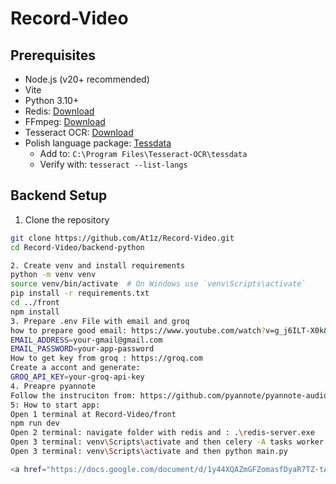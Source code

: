 # Record-Video
## Prerequisites

- Node.js (v20+ recommended)
- Vite
- Python 3.10+
- Redis: [Download](https://github.com/tporadowski/redis/releases)
- FFmpeg: [Download](https://github.com/btbn/ffmpeg-builds/releases)
- Tesseract OCR: [Download](https://github.com/UB-Mannheim/tesseract/wiki)
 - Polish language package: [Tessdata](https://github.com/tesseract-ocr/tessdata)
   - Add to: `C:\Program Files\Tesseract-OCR\tessdata`
   - Verify with: `tesseract --list-langs`

## Backend Setup

1. Clone the repository
```bash
git clone https://github.com/At1z/Record-Video.git
cd Record-Video/backend-python

2. Create venv and install requirements
python -m venv venv
source venv/bin/activate  # On Windows use `venv\Scripts\activate`
pip install -r requirements.txt
cd ../front
npm install
3. Prepare .env File with email and groq
how to prepare good email: https://www.youtube.com/watch?v=g_j6ILT-X0k&list=LL&index=7&t=405s
EMAIL_ADDRESS=your-gmail@gmail.com
EMAIL_PASSWORD=your-app-password
How to get key from groq : https://groq.com
Create a accont and generate:
GROQ_API_KEY=your-groq-api-key
4. Preapre pyannote
Follow the instruciton from: https://github.com/pyannote/pyannote-audio/blob/develop/tutorials/community/offline_usage_speaker_diarization.ipynb
5: How to start app:
Open 1 terminal at Record-Video/front
npm run dev
Open 2 terminal: navigate folder with redis and : .\redis-server.exe
Open 3 terminal: venv\Scripts\activate and then celery -A tasks worker --loglevel=info --pool=solo
Open 3 terminal: venv\Scripts\activate and then python main.py

<a href="https://docs.google.com/document/d/1y44XQAZmGFZomasfDyaR7TZ-tADvDPqC/edit?usp=sharing&ouid=100259043549172761957&rtpof=true&sd=true">Project Documentation</a>

